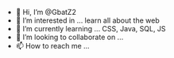 - 👋 Hi, I’m @GbatZ2
- 👀 I’m interested in ... learn all about the web
- 🌱 I’m currently learning ... CSS, Java, SQL, JS
- 💞️ I’m looking to collaborate on ...
- 📫 How to reach me ...

<!---
GbatZ2/GbatZ2 is a ✨ special ✨ repository because its `README.md` (this file) appears on your GitHub profile.
You can click the Preview link to take a look at your changes.
--->
